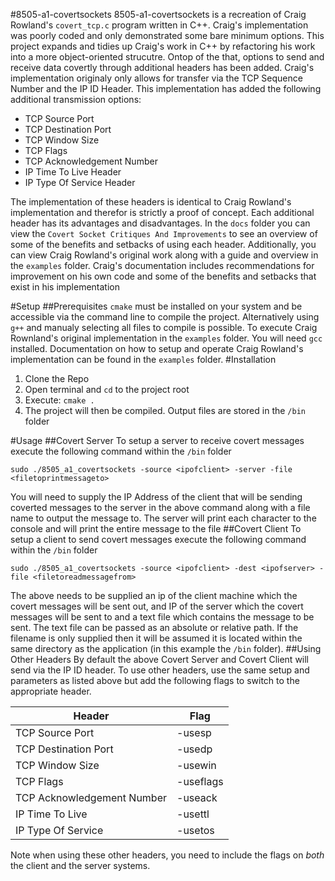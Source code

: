 #8505-a1-covertsockets
8505-a1-covertsockets is a recreation of Craig Rowland's `covert_tcp.c` program written in C++.
 Craig's implementation was poorly coded and only demonstrated some bare minimum options. This 
 project expands and tidies up Craig's work in C++ by refactoring his work into a more 
 object-oriented strucutre. Ontop of the that, options to send and receive data covertly through 
 additional headers has been added. Craig's implementation originaly only allows for transfer via 
 the TCP Sequence Number and the IP ID Header. This implementation has added the following additional 
 transmission options:
 
* TCP Source Port
* TCP Destination Port
* TCP Window Size
* TCP Flags
* TCP Acknowledgement Number
* IP Time To Live Header
* IP Type Of Service Header

The implementation of these headers is identical to Craig Rowland's implementation and therefor is strictly
a proof of concept. Each additional header has its advantages and disadvantages. In the `docs` folder you
can view the `Covert Socket Critiques And Improvements` to see an overview of some of the benefits and
setbacks of using each header. Additionally, you can view Craig Rowland's original work along with a guide
and overview in the `examples` folder. Craig's documentation includes recommendations for improvement on
his own code and some of the benefits and setbacks that exist in his implementation


#Setup
##Prerequisites
`cmake` must be installed on your system and be accessible via the command line to compile the project.
Alternatively using `g++` and manualy selecting all files to compile is possible. To execute Craig Rownland's
original implementation in the `examples` folder. You will need `gcc` installed. Documentation on how to setup and
operate Craig Rowland's implementation can be found in the `examples` folder.
#Installation
1. Clone the Repo
2. Open terminal and `cd` to the project root
3. Execute: `cmake .`
4. The project will then be compiled. Output files are stored in the `/bin` folder

#Usage
##Covert Server
To setup a server to receive covert messages execute the following command within the `/bin` folder
```
sudo ./8505_a1_covertsockets -source <ipofclient> -server -file <filetoprintmessageto>
```
You will need to supply the IP Address of the client that will be sending coverted messages to the server in the
above command along with a file name to output the message to. The server will print each character to the
console and will print the entire message to the file
##Covert Client
To setup a client to send covert messages execute the following command within the `/bin` folder
```
sudo ./8505_a1_covertsockets -source <ipofclient> -dest <ipofserver> -file <filetoreadmessagefrom>
```
The above needs to be supplied an ip of the client machine which the covert messages will be sent out, and IP of
the server which the covert messages will be sent to and a text file which contains the message to be sent. The
text file can be passed as an absolute or relative path. If the filename is only supplied then it will be assumed
it is located within the same directory as the application (in this example the `/bin` folder).
##Using Other Headers
By default the above Covert Server and Covert Client will send via the IP ID header. To use other headers, use the
same setup and parameters as listed above but add the following flags to switch to the appropriate header.

| Header | Flag |
|--------|------|
| TCP Source Port | -usesp |
| TCP Destination Port | -usedp |
| TCP Window Size | -usewin |
| TCP Flags | -useflags |
| TCP Acknowledgement Number | -useack |
| IP Time To Live | -usettl |
| IP Type Of Service | -usetos |

Note when using these other headers, you need to include the flags on *both* the client and the server systems.
